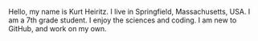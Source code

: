 Hello, my name is Kurt Heiritz. I live in Springfield, Massachusetts, USA. I am a 7th grade student. I enjoy the sciences and coding. I am new to GitHub, and work on my own.
<!---
SciMind2460/SciMind2460 is a ✨ special ✨ repository because its `README.md` (this file) appears on your GitHub profile.
You can click the Preview link to take a look at your changes.
--->
